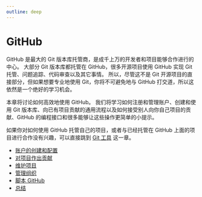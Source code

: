 ```yaml
---
outline: deep
---
```


# GitHub

GitHub 是最大的 Git 版本库托管商，是成千上万的开发者和项目能够合作进行的中心。 大部分 Git 版本库都托管在 GitHub，很多开源项目使用 GitHub 实现 Git 托管、问题追踪、代码审查以及其它事情。 所以，尽管这不是 Git 开源项目的直接部分，但如果想要专业地使用 Git，你将不可避免地与 GitHub 打交道，所以这依然是一个绝好的学习机会。

本章将讨论如何高效地使用 GitHub。 我们将学习如何注册和管理账户、创建和使用 Git 版本库、向已有项目贡献的通用流程以及如何接受别人向你自己项目的贡献、GitHub 的编程接口和很多能够让这些操作更简单的小提示。

如果你对如何使用 GitHub 托管自己的项目，或者与已经托管在 GitHub 上面的项目进行合作没有兴趣，可以直接跳到 [Git 工具](../07/) 这一章。

- [账户的创建和配置](./01.md)
- [对项目作出贡献](./02.md)
- [维护项目](./03.md)
- [管理组织](./04.md)
- [脚本 GitHub](./05.md)
- [总结](./06.md)
